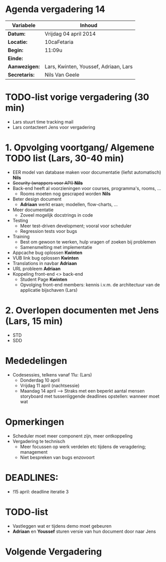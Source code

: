 # Agenda vergadering 14

Variabele				  |Inhoud
---			    		  |---
**Datum:**        |Vrijdag 04 april 2014
**Locatie:**      |10caFetaria
**Begin:**        |11:09u
**Einde:**        |
**Aanwezigen:**   |Lars, Kwinten, Youssef, Adriaan, Lars
**Secretaris:**   |Nils Van Geele


# TODO-list vorige vergadering (30 min)

- Lars stuurt time tracking mail
- Lars contacteert Jens voor vergadering

# 1. Opvolging voortgang/ Algemene TODO list (Lars, 30-40 min)

- EER model van database maken voor documentatie (liefst automatisch) **Nils**
- ~~Security (wrappers voor API) **Nils**~~
- Back-end heeft al voorzieningen voor courses, programma's, rooms, ...
  - Rooms moeten nog gescraped worden **Nils**
- Beter design document
  - **Adriaan** werkt eraan; modellen, flow-charts, ...
- Meer documentatie
  - Zoveel mogelijk docstrings in code
- Testing
  - Meer test-driven development; vooral voor scheduler
  - Regression tests voor bugs
- Training
  - Best om gewoon te werken, hulp vragen of zoeken bij problemen
  - Samensmelting met implementatie
- Appcache bug oplossen **Kwinten**
- VUB link bug oplossen **Kwinten**
- Translations in navbar **Adriaan**
- URL probleem **Adriaan**
- Koppeling front-end <> back-end
  - Student Page **Kwinten**
  - Opvolging front-end members: kennis i.v.m. de architectuur van de applicatie bijschaven (Lars)

# 2. Overlopen documenten met Jens (Lars, 15 min)
- STD
- SDD


# Mededelingen
- Codesessies, telkens vanaf 11u: (Lars)
  - Donderdag 10 april
  - Vrijdag 11 april (nachtsessie)
  - Maandag 14 april
--> Straks met een beperkt aantal mensen storyboard met tussenliggende deadlines opstellen: wanneer moet wat

# Opmerkingen
- Scheduler moet meer component zijn, meer ontkoppeling
- Vergadering te technisch
  - Meer focussen op werk verdelen etc tijdens de veragdering; management
  - Niet bespreken van bugs enzovoort

# DEADLINES:
- !15 april: deadline iteratie 3

# TODO-list
- Vastleggen wat er tijdens demo moet gebeuren
- **Adriaan** en **Youssef** sturen versie van hun document door naar Jens


# Volgende Vergadering

